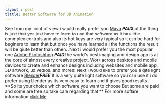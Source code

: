 ```yaml
---
layout : post
tlttle: Better Software for 3D Animation
---
```


See from my point of view i would really prefer you  [Maya](http://www.autodesk.in/products/maya/overview) 
***PAID***but the thing is just that you just have to learn to use that software as it has little conmplex 
controls and also its hot keys are very typical so it can be hard for beginers to learn that but once you
have learned all the functions the result will be qiute better than others .Next i would prefer you the most
popular one [Adobe Photoshhop](http://www.adobe.com/in/products/photoshop.html) ***PAID***The world's best 
imaging and design app is at the core of almost every creative project. Work across desktop and mobile devices
to create and enhance designs including websites and mobile app, 3D artwork, 3d vedios. and more!!!
Next i would like to prefer you a qite light software [Blender](https://www.blender.org/)***FREE***
It is a very quite light software so you can use it i do prefer  using blender as its very easy to learn
and it gives good results . **So  its your choice which software you want to choose But some are paid and 
some are free so take care regarding that ** 
For more softare information [click Me](https://en.wikipedia.org/wiki/List_of_3D_animation_software)
